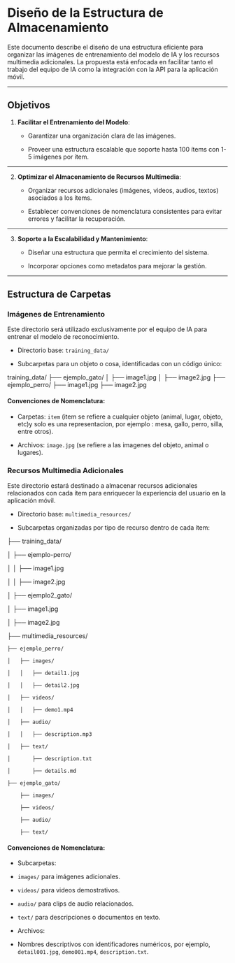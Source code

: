 # Diseño de la Estructura de Almacenamiento 

 

Este documento describe el diseño de una estructura eficiente para organizar las imágenes de entrenamiento del modelo de IA y los recursos multimedia adicionales. La propuesta está enfocada en facilitar tanto el trabajo del equipo de IA como la integración con la API para la aplicación móvil. 

 

--- 

 

## **Objetivos**

 

1. **Facilitar el Entrenamiento del Modelo**: 

   - Garantizar una organización clara de las imágenes. 

   - Proveer una estructura escalable que soporte hasta 100 ítems con 1-5 imágenes por ítem. 

 _________________________________________________________________________________________________________________

2. **Optimizar el Almacenamiento de Recursos Multimedia**: 

   - Organizar recursos adicionales (imágenes, videos, audios, textos) asociados a los ítems. 

   - Establecer convenciones de nomenclatura consistentes para evitar errores y facilitar la recuperación. 

 __________________________________________________________________________________________________________________

3. **Soporte a la Escalabilidad y Mantenimiento**: 

   - Diseñar una estructura que permita el crecimiento del sistema. 

   - Incorporar opciones como metadatos para mejorar la gestión. 

_____________________________________________________________________________________________________________________

## **Estructura de Carpetas** 


### **Imágenes de Entrenamiento** 

Este directorio será utilizado exclusivamente por el equipo de IA para entrenar el modelo de reconocimiento. 


- Directorio base: `training_data/` 

- Subcarpetas para un objeto o cosa, identificadas con un código único: 

training_data/ ├── ejemplo_gato/ │ ├── image1.jpg │ ├── image2.jpg ├── ejemplo_perro/ ├── image1.jpg ├── image2.jpg 


#### **Convenciones de Nomenclatura**: 

- Carpetas: `item` (item se refiere a cualquier objeto (animal, lugar, objeto, etc)y solo es una representacion, por ejemplo : mesa, gallo, perro, silla, entre otros). 

- Archivos: `image.jpg` (se refiere a las imagenes del objeto, animal o lugares). 


### **Recursos Multimedia Adicionales** 

Este directorio estará destinado a almacenar recursos adicionales relacionados con cada ítem para enriquecer la experiencia del usuario en la aplicación móvil. 

- Directorio base: `multimedia_resources/` 

- Subcarpetas organizadas por tipo de recurso dentro de cada ítem: 

├── training_data/ 

│   ├── ejemplo-perro/ 

│   │   ├── image1.jpg 

│   │   ├── image2.jpg 

│   ├── ejemplo2_gato/ 

│       ├── image1.jpg 

│       ├── image2.jpg 

├── multimedia_resources/ 

    ├── ejemplo_perro/ 

    │   ├── images/ 

    │   │   ├── detail1.jpg 

    │   │   ├── detail2.jpg 

    │   ├── videos/ 

    │   │   ├── demo1.mp4 

    │   ├── audio/ 

    │   │   ├── description.mp3 

    │   ├── text/ 

    │       ├── description.txt 

    │       ├── details.md 

    ├── ejemplo_gato/ 

        ├── images/ 

        ├── videos/ 

        ├── audio/ 

        ├── text/ 


#### **Convenciones de Nomenclatura**: 

- Subcarpetas: 

- `images/` para imágenes adicionales. 

- `videos/` para videos demostrativos. 

- `audio/` para clips de audio relacionados. 

- `text/` para descripciones o documentos en texto. 

- Archivos: 

- Nombres descriptivos con identificadores numéricos, por ejemplo, `detail001.jpg`, `demo001.mp4`, `description.txt`.